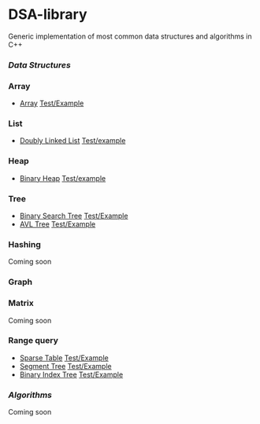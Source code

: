 # DSA-library
Generic implementation of most common data structures and algorithms in C++

### ***Data Structures***
### Array
*   [Array](https://github.com/pkbmh/dsa-library/blob/master/datastructure/array/custom_array.hpp) [Test/Example](https://github.com/pkbmh/dsa-library/blob/master/test/datastructure/array/custom_array_test.cpp)
### List
*   [Doubly Linked List](https://github.com/pkbmh/dsa-library/blob/master/datastructure/list/custom_list.hpp) [Test/example](https://github.com/pkbmh/dsa-library/blob/master/test/datastructure/list/custom_list_test.cpp)
### Heap
*   [Binary Heap](https://github.com/pkbmh/dsa-library/blob/master/datastructure/heap/binary_heap.hpp) [Test/example](https://github.com/pkbmh/dsa-library/blob/master/test/datastructure/heap/binary_heap_test.cpp)
### Tree
*   [Binary Search Tree](https://github.com/pkbmh/dsa-library/blob/master/datastructure/tree/binary_search_tree.hpp) [Test/Example](https://github.com/pkbmh/dsa-library/blob/master/test/datastructure/tree/binary_search_tree_test.cpp)
*   [AVL Tree](https://github.com/pkbmh/dsa-library/blob/master/datastructure/tree/bst_avl.cpp) [Test/Example](https://github.com/pkbmh/dsa-library/blob/master/test/datastructure/tree/bst_avl_test.cpp)
### Hashing
Coming soon
### Graph
### Matrix
Coming soon
### Range query
*   [Sparse Table](https://github.com/pkbmh/dsa-library/blob/master/datastructure/range-query/sparse_table.hpp) [Test/Example](https://github.com/pkbmh/dsa-library/blob/master/test/datastructure/range-query/sparse_table_test.cpp)
*   [Segment Tree](https://github.com/pkbmh/dsa-library/blob/master/datastructure/range-query/segment_tree.hpp) [Test/Example](https://github.com/pkbmh/dsa-library/blob/master/test/datastructure/range-query/segment_tree_test.cpp)
*   [Binary Index Tree](https://github.com/pkbmh/dsa-library/blob/master/datastructure/range-query/binary_index_tree.hpp) [Test/Example](https://github.com/pkbmh/dsa-library/blob/master/test/datastructure/range-query/binary_index_tree_test.cpp)

### ***Algorithms***
Coming soon
